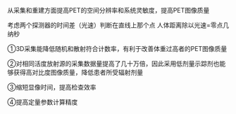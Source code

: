 从采集和重建方面提高PET的空间分辨率和系统灵敏度，提高PET图像质量

考虑两个探测器的时间差（光速）判断在直线上那个点
人体距离除以光速=零点几纳秒

①3D采集能降低随机和散射符合计数率，有利于改善体重过高者的PET图像质量

②对相同活度放射源的采集数据量提高了几十万倍，因此采用低剂量示踪剂也能够获得高对比度图像质量，降低患者所受辐射剂量

③缩短显像时间，提高检查效率

④提高定量参数计算精度